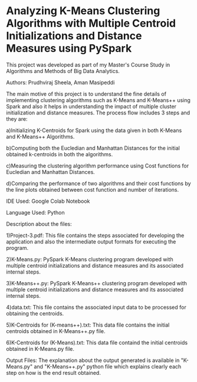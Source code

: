 # Analyzing K-Means Clustering Algorithms with Multiple Centroid Initializations and Distance Measures using PySpark

This project was developed as part of my Master's Course Study in Algorithms and Methods of Big Data Analytics.

Authors: Prudhviraj Sheela, Aman Masipeddi

The main motive of this project is to understand the fine details of implementing clustering algorithms such as K-Means and K-Means++ using Spark and also it helps in understanding the impact of multiple cluster initialization and distance measures. The process flow includes 3 steps and they are:

a)Initializing K-Centroids for Spark using the data given in both K-Means and K-Means++ Algorithms.

b)Computing both the Eucledian and Manhattan Distances for the initial obtained k-centroids in both the algorithms.

c)Measuring the clustering algorithm performance using Cost functions for Eucledian and Manhattan Distances.

d)Comparing the performance of two algorithms and their cost functions by the line plots obtained between cost function and number of iterations.

IDE Used: Google Colab Notebook

Language Used: Python

Description about the files:

1)Project-3.pdf: This file contains the steps associated for developing the application and also the intermediate output formats for executing the program.

2)K-Means.py: PySpark K-Means clustering program developed with multiple centroid initializations and distance measures and its associated internal steps.

3)K-Means++.py: PySpark K-Means++ clustering program developed with multiple centroid initializations and distance measures and its associated internal steps.

4)data.txt: This file contains the associated input data to be processed for obtaining the centroids.

5)K-Centroids for (K-means++).txt: This data file contains the initial centroids obtained in K-Means++.py file.

6)K-Centroids for (K-Means).txt: This data file containd the initial centroids obtained in K-Means.py file.

Output Files: The explanation about the output generated is available in "K-Means.py" and "K-Means++.py" python file which explains clearly each step on how is the end result obtained. 











